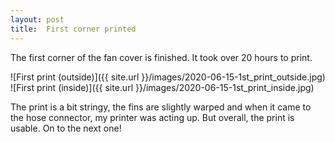```yaml
---
layout: post
title:  First corner printed
---
```


The first corner of the fan cover is finished. It took over 20 hours to print.

![First print (outside)]({{ site.url }}/images/2020-06-15-1st_print_outside.jpg)
![First print (inside)]({{ site.url }}/images/2020-06-15-1st_print_inside.jpg)

The print is a bit stringy, the fins are slightly warped and when it came to the
hose connector, my printer was acting up. But overall, the print is usable.
On to the next one!

